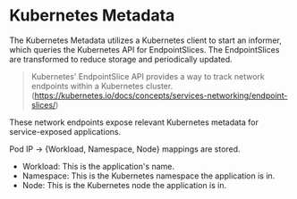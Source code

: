 # Kubernetes Metadata

The Kubernetes Metadata utilizes a Kubernetes client to start an informer, which queries the Kubernetes API for EndpointSlices. The EndpointSlices are transformed to reduce storage and periodically updated.

> Kubernetes' EndpointSlice API provides a way to track network endpoints within a Kubernetes cluster. (https://kubernetes.io/docs/concepts/services-networking/endpoint-slices/)

These network endpoints expose relevant Kubernetes metadata for service-exposed applications.

Pod IP → {Workload, Namespace, Node} mappings are stored.
- Workload: This is the application's name.
- Namespace: This is the Kubernetes namespace the application is in.
- Node: This is the Kubernetes node the application is in.

